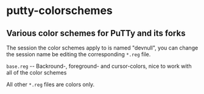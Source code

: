 putty-colorschemes
==================

Various color schemes for PuTTy and its forks
---------------------------------------------

The session the color schemes apply to is named "devnull", you can change the
session name be editing the corresponding `*.reg` file.

`base.reg` -- Backround-, foreground- and cursor-colors, nice to work with
 all of the color schemes

All other `*.reg` files are colors only.
